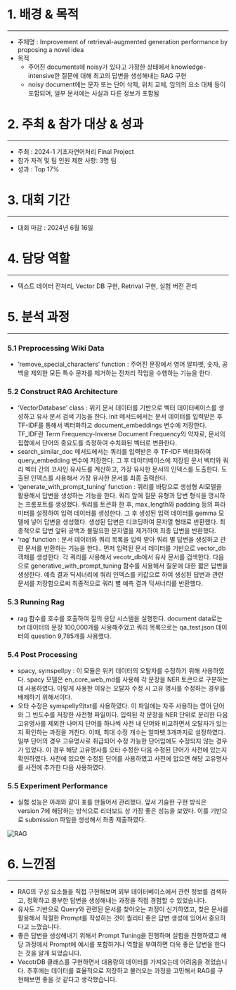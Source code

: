 # 1. 배경 & 목적

---

- 주제명  : Improvement of retrieval-augmented generation performance by proposing a novel idea
- 목적
    - 주어진 documents에 noisy가 있다고 가정한 상태에서 knowledge-intensive한 질문에 대해 최고의 답변을 생성해내는 RAG 구현
    - noisy document에는 문자 또는 단어 삭제, 위치 교체, 임의의 요소 대체 등이 포함되며, 일부 문서에는 사실과 다른 정보가 포함됨

# 2. 주최 & 참가 대상 & 성과

---

- 주최 : 2024-1 기초자연어처리 Final Project
- 참가 자격 및 팀 인원 제한 사항: 3명 팀
- 성과 : Top 17%

# 3. 대회 기간

---

- 대회 마감 : 2024년 6월 16일

# 4. 담당 역할

---

- 텍스트 데이터 전처리, Vector DB 구현, Retrival 구현, 실험 버전 관리

# 5. 분석 과정

---

### 5.1 Preprocessing Wiki Data

- ‘remove_special_characters’ function : 주어진 문장에서 영어 알파벳, 숫자, 공백을 제외한 모든 특수 문자를 제거하는 전처리 작업을 수행하는 기능을 한다.

### 5.2 Construct RAG Architecture

- ‘VectorDatabase’ class : 위키 문서 데이터를 기반으로 벡터 데이터베이스를 생성하고 유사 문서 검색 기능을 한다. init 메서드에서는 문서 데이터를 입력받은 후 TF-IDF를 통해서 벡터화하고 document_embeddings 변수에 저장한다. TF_IDF란 Term Frequency-Inverse Document Frequency의 약자로, 문서의 집합에서 단어의 중요도를 측정하여 수치화된 벡터로 변환한다.
- search_similar_doc 메서드에서는 쿼리를 입력받은 후 TF-IDF 벡터화하여 query_embedding 변수에 저장한다. 그 후 데이터베이스에 저장된 문서 벡터와 쿼리 벡터 간의 코사인 유사도를 계산하고, 가장 유사한 문서의 인덱스를 도출한다. 도출된 인덱스를 사용해서 가장 유사한 문서를 최종 출력한다.
- ‘generate_with_prompt_tuning’ function : 쿼리를 바탕으로 생성형 AI모델을 활용해서 답변을 생성하는 기능을 한다. 쿼리 앞에 질문 유형과 답변 형식을 명시하는 프롬포트를 생성했다. 쿼리를 토큰화 한 후, max_length와 padding 등의 파라미터를 설정하여 입력 데이터를 생성한다. 그 후 생성된 입력 데이터를 gemma 모델에 넣어 답변을 생성했다. 생성된 답변은 디코딩하여 문자열 형태로 반환했다. 최종적으로 답변 앞뒤 공백과 불필요한 문자열을 제거하여 최종 답변을 반환했다.
- ‘rag’ function : 문서 데이터와 쿼리 목록을 입력 받아 쿼리 별 답변을 생성하고 관련 문서를 반환하는 기능을 한다.. 먼저 입력된 문서 데이터를 기반으로 vector_db 객체를 생성한다. 각 쿼리를 사용해서 vecotr_db에서 유사 문서를 검색한다. 다음으로 generative_with_prompt_tuning 함수를 사용해서 질문에 대한 짧은 답변을 생성한다. 예측 결과 딕셔너리에 쿼리 인덱스를 키값으로 하여 생성된 답변과 관련 문서를 저장함으로써 최종적으로 쿼리 별 예측 결과 딕셔너리를 반환했다.

### 5.3 Running Rag

- rag 함수를 호수를 호출하여 질의 응답 시스템을 실행한다. document data로는txt 데이터의 문장 100,000개를 사용해주었고 쿼리 목록으로는 qa_test.json 데이터의 question 9,785개를 사용했다.

### 5.4 Post Processing

- spacy, symspellpy : 이 모듈은 위키 데이터의 오탈자를 수정하기 위해 사용하였다. spacy 모델은 en_core_web_md를 사용해 각 문장을 NER 토큰으로 구분하는데 사용하였다. 이렇게 사용한 이유는 오탈자 수정 시 고유 명사를 수정하는 경우를 배제하기 위해서이다.
- 오타 수정은 symspelly의txt를 사용하였다. 이 파일에는 자주 사용하는 영어 단어와 그 빈도수를 저장한 사전형 파일이다. 입력된 각 문장을 NER 단위로 분리한 다음 고유명사를 제외한 나머지 단어를 하나씩 사전 내 단어와 비교하면서 오탈자가 있는지 확인하는 과정을 거친다. 이때, 최대 수정 개수는 알파벳 3개까지로 설정하였다. 일부 단어의 경우 고유명사로 취급되어 수정 가능한 단어임에도 수정되지 않는 경우가 있었다. 이 경우 해당 고유명사를 오타 수정한 다음 수정된 단어가 사전에 있는지 확인하였다. 사전에 있으면 수정된 단어를 사용하였고 사전에 없으면 해당 고유명사를 사전에 추가한 다음 사용하였다.

### 5.5 Experiment Performance

- 실험 성능은 아래와 같이 표를 만들어서 관리했다. 앞서 기술한 구현 방식은 version 7에 해당하는 방식으로 리더보드 상 가장 좋은 성능을 보였다. 이를 기반으로  submission 파일을 생성해서 촤종 제출하였다.

![RAG](https://github.com/user-attachments/assets/74ff052b-862e-4302-b837-9de9881e9f80)

# 6. 느낀점

---

- RAG의 구성 요소들을 직접 구현해보며 외부 데이터베이스에서 관련 정보를 검색하고, 정확하고 풍부한 답변을 생성해내는 과정을 직접 경험할 수 있었습니다.
- 유사도 기반으로 Query와 관련된 문서를 찾아오는 과정이 신기하였고, 찾은 문서를 활용해서 적절한 Prompt를 작성하는 것이 퀄리티 좋은 답변 생성에 있어서 중요하다고 느꼈습니다.
- 좋은 답변을 생성해내기 위해서 Prompt Tuning을 진행하며 실험을 진행하였고 해당 과정에서 Prompt에 예시를 포함하거나 역할을 부여하면 더욱 좋은 답변을 한다는 것을 알게 되었습니다.
- VecotrDB 클래스를 구현하면서 대용량의 데이터를 가져오는데 어려움을 겪었습니다. 추후에는 데이터를 효율적으로 저장하고 불러오는 과정을 고민해서 RAG를 구현해보면 좋을 것 같다고 생각했습니다.
